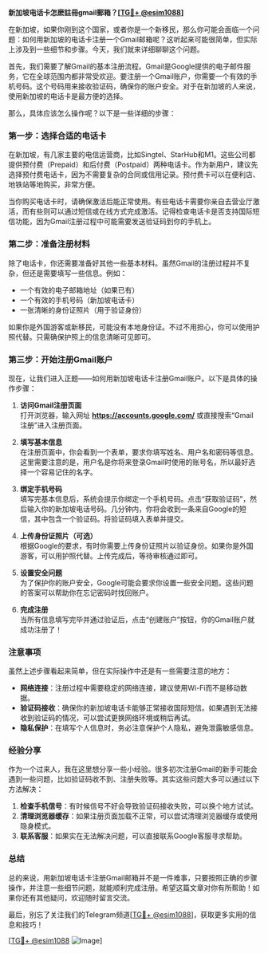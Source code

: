 **新加坡电话卡怎麽註冊gmail郵箱？[[TG💪+ @esim1088](https://t.me/s/esim1088)]**

在新加坡，如果你刚到这个国家，或者你是一个新移民，那么你可能会面临一个问题：如何用新加坡的电话卡注册一个Gmail邮箱呢？这听起来可能很简单，但实际上涉及到一些细节和步骤。今天，我们就来详细聊聊这个问题。

首先，我们需要了解Gmail的基本注册流程。Gmail是Google提供的电子邮件服务，它在全球范围内都非常受欢迎。要注册一个Gmail账户，你需要一个有效的手机号码。这个号码用来接收验证码，确保你的账户安全。对于在新加坡的人来说，使用新加坡的电话卡是最方便的选择。

那么，具体应该怎么操作呢？以下是一些详细的步骤：

### 第一步：选择合适的电话卡

在新加坡，有几家主要的电信运营商，比如Singtel、StarHub和M1。这些公司都提供预付费（Prepaid）和后付费（Postpaid）两种电话卡。作为新用户，建议先选择预付费电话卡，因为不需要复杂的合同或信用记录。预付费卡可以在便利店、地铁站等地购买，非常方便。

当你购买电话卡时，请确保激活后能正常使用。有些电话卡需要你亲自去营业厅激活，而有些则可以通过短信或在线方式完成激活。记得检查电话卡是否支持国际短信功能，因为Gmail注册过程中可能需要发送验证码到你的手机上。

### 第二步：准备注册材料

除了电话卡，你还需要准备好其他一些基本材料。虽然Gmail的注册过程并不复杂，但还是需要填写一些信息。例如：

- 一个有效的电子邮箱地址（如果已有）
- 一个有效的手机号码（新加坡电话卡）
- 一张清晰的身份证照片（用于验证身份）

如果你是外国游客或新移民，可能没有本地身份证。不过不用担心，你可以使用护照代替。只需确保护照上的信息清晰可见即可。

### 第三步：开始注册Gmail账户

现在，让我们进入正题——如何用新加坡电话卡注册Gmail账户。以下是具体的操作步骤：

1. **访问Gmail注册页面**  
   打开浏览器，输入网址 **https://accounts.google.com/** 或直接搜索“Gmail注册”进入注册页面。

2. **填写基本信息**  
   在注册页面中，你会看到一个表单，要求你填写姓名、用户名和密码等信息。这里需要注意的是，用户名是你将来登录Gmail时使用的账号名，所以最好选择一个容易记住的名字。

3. **绑定手机号码**  
   填写完基本信息后，系统会提示你绑定一个手机号码。点击“获取验证码”，然后输入你的新加坡电话号码。几分钟内，你将会收到一条来自Google的短信，其中包含一个验证码。将验证码填入表单并提交。

4. **上传身份证照片（可选）**  
   根据Google的要求，有时你需要上传身份证照片以验证身份。如果你是外国游客，可以用护照代替。上传完成后，等待审核通过即可。

5. **设置安全问题**  
   为了保护你的账户安全，Google可能会要求你设置一些安全问题。这些问题的答案可以帮助你在忘记密码时找回账户。

6. **完成注册**  
   当所有信息填写完毕并通过验证后，点击“创建账户”按钮，你的Gmail账户就成功注册了！

### 注意事项

虽然上述步骤看起来简单，但在实际操作中还是有一些需要注意的地方：

- **网络连接**：注册过程中需要稳定的网络连接，建议使用Wi-Fi而不是移动数据。
- **验证码接收**：确保你的新加坡电话卡能够正常接收国际短信。如果遇到无法接收到验证码的情况，可以尝试更换网络环境或稍后再试。
- **隐私保护**：在填写个人信息时，务必注意保护个人隐私，避免泄露敏感信息。

### 经验分享

作为一个过来人，我在这里想分享一些小经验。很多初次注册Gmail的新手可能会遇到一些问题，比如验证码收不到、注册失败等。其实这些问题大多可以通过以下方法解决：

1. **检查手机信号**：有时候信号不好会导致验证码接收失败，可以换个地方试试。
2. **清理浏览器缓存**：如果注册页面加载不正常，可以尝试清理浏览器缓存或使用隐身模式。
3. **联系客服**：如果实在无法解决问题，可以直接联系Google客服寻求帮助。

### 总结

总的来说，用新加坡电话卡注册Gmail邮箱并不是一件难事，只要按照正确的步骤操作，并注意一些细节问题，就能顺利完成注册。希望这篇文章对你有所帮助！如果你还有其他疑问，欢迎随时留言交流。

最后，别忘了关注我们的Telegram频道[[TG💪+ @esim1088](https://t.me/s/esim1088)]，获取更多实用的信息和技巧！

[[TG💪+ @esim1088](https://t.me/s/esim1088) ![Image](https://i.postimg.cc/4NQfJmqS/Snipaste-2025-05-13-00-14-12.png)]